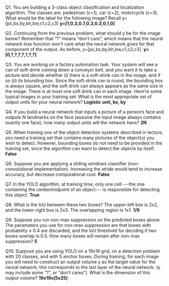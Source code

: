 Q1. You are building a 3-class object classification and localization algorithm. The classes are: pedestrian (c=1), car (c=2), motorcycle (c=3). What would be the label for the following image? Recall y=[pc,bx,by,bh,bw,c1,c2,c3]
**y=[1,0.3,0.7,0.3,0.3,0,1,0]**

Q2. Continuing from the previous problem, what should y be for the image below? Remember that “?” means “don’t care”, which means that the neural network loss function won’t care what the neural network gives for that component of the output. As before, y=[pc,bx,by,bh,bw,c1,c2,c3].
**y=[0,?,?,?,?,?,?,?]**

Q3. You are working on a factory automation task. Your system will see a can of soft-drink coming down a conveyor belt, and you want it to take a picture and decide whether (i) there is a soft-drink can in the image, and if so (ii) its bounding box. Since the soft-drink can is round, the bounding box is always square, and the soft drink can always appears as the same size in the image. There is at most one soft drink can in each image. Here’re some typical images in your training set:
What is the most appropriate set of output units for your neural network?
**Logistic unit, bx, by**

Q4. If you build a neural network that inputs a picture of a person’s face and outputs N landmarks on the face (assume the input image always contains exactly one face), how many output units will the network have?
**2N**

Q5. When training one of the object detection systems described in lecture, you need a training set that contains many pictures of the object(s) you wish to detect. However, bounding boxes do not need to be provided in the training set, since the algorithm can learn to detect the objects by itself.
**False**

Q6. Suppose you are applying a sliding windows classifier (non-convolutional implementation). Increasing the stride would tend to increase accuracy, but decrease computational cost.
**False**

Q7. In the YOLO algorithm, at training time, only one cell ---the one containing the center/midpoint of an object--- is responsible for detecting this object.
**True**

Q8. What is the IoU between these two boxes? The upper-left box is 2x2, and the lower-right box is 2x3. The overlapping region is 1x1.
**1/9**

Q9. Suppose you run non-max suppression on the predicted boxes above. The parameters you use for non-max suppression are that boxes with probability ≤ 0.4 are discarded, and the IoU threshold for deciding if two boxes overlap is 0.5. How many boxes will remain after non-max suppression?
**5**

Q10. Suppose you are using YOLO on a 19x19 grid, on a detection problem with 20 classes, and with 5 anchor boxes. During training, for each image you will need to construct an output volume y as the target value for the neural network; this corresponds to the last layer of the neural network. (y may include some “?”, or “don’t cares”). What is the dimension of this output volume?
**19x19x(5x25)**
